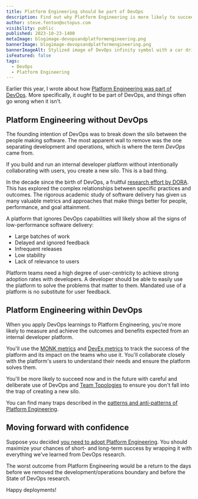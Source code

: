 ```yaml
---
title: Platform Engineering should be part of DevOps
description: Find out why Platform Engineering is more likely to succeed with DevOps than without it.
author: steve.fenton@octopus.com
visibility: public
published: 2023-10-23-1400
metaImage: blogimage-devopsandplatformengineering.png
bannerImage: blogimage-devopsandplatformengineering.png
bannerImageAlt: Stylized image of DevOps infinity symbol with a car driving on it and increasing speed over golden arrows.
isFeatured: false
tags: 
  - DevOps
  - Platform Engineering
---
```


Earlier this year, I wrote about how [Platform Engineering was part of DevOps](https://octopus.com/blog/devops-platform-engineering). More specifically, it *ought* to be part of DevOps, and things often go wrong when it isn't.

## Platform Engineering without DevOps

The founding intention of DevOps was to break down the silo between the people making software. The most apparent wall to remove was the one separating development and operations, which is where the term *DevOps* came from.

If you build and run an internal developer platform without intentionally collaborating with users, you create a new silo. This is a bad thing.

In the decade since the birth of DevOps, a fruitful [research effort by DORA](https://dora.dev). This has explored the complex relationships between specific practices and outcomes. The rigorous academic study of software delivery has given us many valuable metrics and approaches that make things better for people, performance, and goal attainment.

A platform that ignores DevOps capabilities will likely show all the signs of low-performance software delivery:

- Large batches of work
- Delayed and ignored feedback
- Infrequent releases
- Low stability
- Lack of relevance to users

Platform teams need a high degree of user-centricity to achieve strong adoption rates with developers. A developer should be able to easily use the platform to solve the problems that matter to them. Mandated use of a platform is no substitute for user feedback.

## Platform Engineering within DevOps

When you apply DevOps learnings to Platform Engineering, you're more likely to measure and achieve the outcomes and benefits expected from an internal developer platform.

You'll use the [MONK metrics](https://octopus.com/devops/metrics/monk-metrics/) and [DevEx metrics](https://octopus.com/devops/metrics/devex-metrics/) to track the success of the platform and its impact on the teams who use it. You'll collaborate closely with the platform's users to understand their needs and ensure the platform solves them.

You'll be more likely to succeed now and in the future with careful and deliberate use of DevOps and [Team Topologies](https://teamtopologies.com/) to ensure you don't fall into the trap of creating a new silo.

You can find many traps described in the [patterns and anti-patterns of Platform Engineering](https://octopus.com/devops/platform-engineering/patterns-anti-patterns/).

## Moving forward with confidence

Suppose you decided [you need to adopt Platform Engineering](https://octopus.com/devops/platform-engineering/when-to-adopt-platform-engineering/). You should maximize your chances of short- and long-term success by wrapping it with everything we've learned from DevOps research.

The worst outcome from Platform Engineering would be a return to the days before we removed the development/operations boundary and before the State of DevOps research.

Happy deployments!